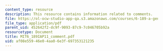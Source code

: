 ```yaml
---
content_type: resource
description: This resource contains information related to comments.
file: https://ol-ocw-studio-app-qa.s3.amazonaws.com/courses/6-189-a-gentle-introduction-to-programming-using-python-january-iap-2011/af08e55946e04aa06e3f697353121235_MIT6_189IAP11_comment.pdf
file_type: application/pdf
parent_uid: 452642f2-dc9f-9093-87c9-7c046705b92a
resourcetype: Document
title: MIT6_189IAP11_comment.pdf
uid: af08e559-46e0-4aa0-6e3f-697353121235
---
```

